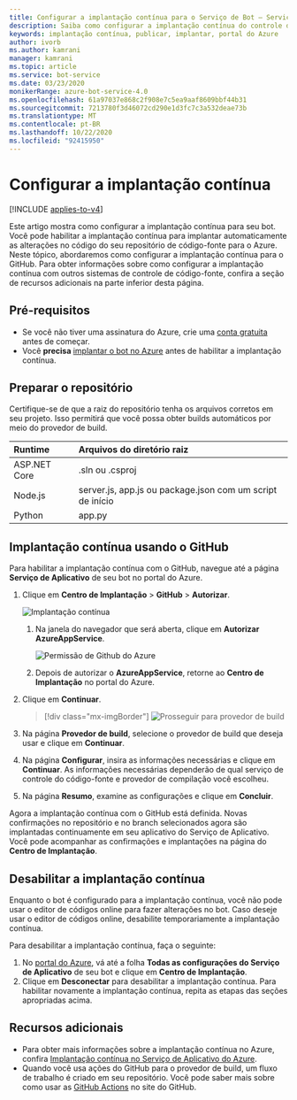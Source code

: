 ```yaml
---
title: Configurar a implantação contínua para o Serviço de Bot – Serviço de Bot
description: Saiba como configurar a implantação contínua do controle do código-fonte para um Serviço de Bot.
keywords: implantação contínua, publicar, implantar, portal do Azure
author: ivorb
ms.author: kamrani
manager: kamrani
ms.topic: article
ms.service: bot-service
ms.date: 03/23/2020
monikerRange: azure-bot-service-4.0
ms.openlocfilehash: 61a97037e868c2f908e7c5ea9aaf8609bbf44b31
ms.sourcegitcommit: 7213780f3d46072cd290e1d3fc7c3a532deae73b
ms.translationtype: MT
ms.contentlocale: pt-BR
ms.lasthandoff: 10/22/2020
ms.locfileid: "92415950"
---
```

# <a name="set-up-continuous-deployment"></a>Configurar a implantação contínua

[!INCLUDE [applies-to-v4](includes/applies-to-v4-current.md)]

Este artigo mostra como configurar a implantação contínua para seu bot. Você pode habilitar a implantação contínua para implantar automaticamente as alterações no código do seu repositório de código-fonte para o Azure. Neste tópico, abordaremos como configurar a implantação contínua para o GitHub. Para obter informações sobre como configurar a implantação contínua com outros sistemas de controle de código-fonte, confira a seção de recursos adicionais na parte inferior desta página.

## <a name="prerequisites"></a>Pré-requisitos

- Se você não tiver uma assinatura do Azure, crie uma [conta gratuita](https://portal.azure.com) antes de começar.
- Você **precisa** [implantar o bot no Azure](bot-builder-deploy-az-cli.md) antes de habilitar a implantação contínua.

## <a name="prepare-your-repository"></a>Preparar o repositório

Certifique-se de que a raiz do repositório tenha os arquivos corretos em seu projeto. Isso permitirá que você possa obter builds automáticos por meio do provedor de build.

|Runtime | Arquivos do diretório raiz |
|:-------|:---------------------|
| ASP.NET Core | .sln ou .csproj |
| Node.js | server.js, app.js ou package.json com um script de início |
| Python | app.py |

## <a name="continuous-deployment-using-github"></a>Implantação contínua usando o GitHub

Para habilitar a implantação contínua com o GitHub, navegue até a página **Serviço de Aplicativo** de seu bot no portal do Azure.

1. Clique em **Centro de Implantação** > **GitHub** > **Autorizar**.

   ![Implantação contínua](~/media/azure-bot-build/azure-deployment.png)

   1. Na janela do navegador que será aberta, clique em **Autorizar AzureAppService**.

      ![Permissão de Github do Azure](~/media/azure-bot-build/azure-deployment-github.png)

   1. Depois de autorizar o **AzureAppService**, retorne ao **Centro de Implantação** no portal do Azure.

1. Clique em **Continuar**.

      > [!div class="mx-imgBorder"]
      > ![Prosseguir para provedor de build](~/media/azure-bot-build/azure-deployment-continue.png)

1. Na página **Provedor de build**, selecione o provedor de build que deseja usar e clique em **Continuar**.

1. Na página **Configurar**, insira as informações necessárias e clique em **Continuar**. As informações necessárias dependerão de qual serviço de controle do código-fonte e provedor de compilação você escolheu.

1. Na página **Resumo**, examine as configurações e clique em **Concluir**.

Agora a implantação contínua com o GitHub está definida. Novas confirmações no repositório e no branch selecionados agora são implantadas continuamente em seu aplicativo do Serviço de Aplicativo. Você pode acompanhar as confirmações e implantações na página do **Centro de Implantação**.

## <a name="disable-continuous-deployment"></a>Desabilitar a implantação contínua

Enquanto o bot é configurado para a implantação contínua, você não pode usar o editor de códigos online para fazer alterações no bot. Caso deseje usar o editor de códigos online, desabilite temporariamente a implantação contínua.

Para desabilitar a implantação contínua, faça o seguinte:

1. No [portal do Azure](https://portal.azure.com), vá até a folha **Todas as configurações do Serviço de Aplicativo** de seu bot e clique em **Centro de Implantação**.
1. Clique em **Desconectar** para desabilitar a implantação contínua. Para habilitar novamente a implantação contínua, repita as etapas das seções apropriadas acima.

## <a name="additional-resources"></a>Recursos adicionais

- Para obter mais informações sobre a implantação contínua no Azure, confira [Implantação contínua no Serviço de Aplicativo do Azure](https://docs.microsoft.com/azure/app-service/deploy-continuous-deployment).
- Quando você usa ações do GitHub para o provedor de build, um fluxo de trabalho é criado em seu repositório. Você pode saber mais sobre como usar as [GitHub Actions](https://help.github.com/en/actions) no site do GitHub.
